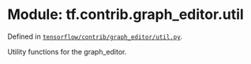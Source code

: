 <div itemscope itemtype="http://developers.google.com/ReferenceObject">
<meta itemprop="name" content="tf.contrib.graph_editor.util" />
<meta itemprop="path" content="Stable" />
</div>

# Module: tf.contrib.graph_editor.util



Defined in [`tensorflow/contrib/graph_editor/util.py`](/code/stable/tensorflow/contrib/graph_editor/util.py).

Utility functions for the graph_editor.

